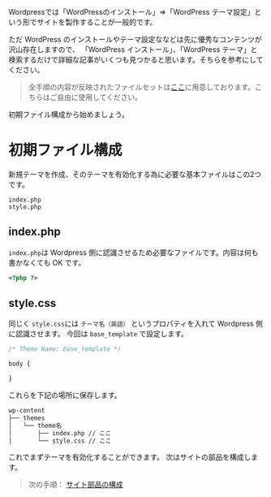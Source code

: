 Wordpressでは「WordPressのインストール」=>「WordPress テーマ設定」という形でサイトを製作することが一般的です。

ただ WordPress のインストールやテーマ設定ななどは先に優秀なコンテンツが沢山存在しますので、
「WordPress インストール」、「WordPress テーマ」と検索するだけで詳細な記事がいくつも見つかると思います。そちらを参考にしてください。

> 全手順の内容が反映されたファイルセットは[ここ](../base)に用意しております。こちらはご自由に使用してください。

初期ファイル構成から始めましょう。

# 初期ファイル構成

新規テーマを作成、そのテーマを有効化する為に必要な基本ファイルはこの2つです。

```
index.php
style.php
```

## index.php
`index.php`は Wordpress 側に認識させるため必要なファイルです。内容は何も書かなくても OK です。

```php
<?php ?>
```

## style.css
同じく `style.css`には `テーマ名（英語）` というプロパティを入れて Wordpress 側に認識させます。
今回は `base_template` で設定します。

```css
/* Theme Name: base_template */

body {

}

```

これらを下記の場所に保存します。

```bash
wp-content
├── themes
│   └── theme名
│       ├── index.php // ここ
│       └── style.css // ここ
```

これでまずテーマを有効化することができます。
次はサイトの部品を構成します。

> 次の手順： [サイト部品の構成](/docs/page-part.md)
